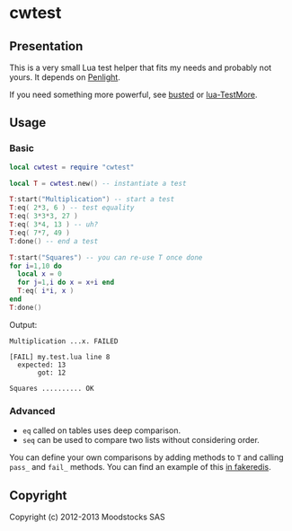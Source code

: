 # cwtest

## Presentation

This is a very small Lua test helper that fits my needs and probably not yours.
It depends on [Penlight](http://stevedonovan.github.com/Penlight/).

If you need something more powerful, see
[busted](http://olivinelabs.com/busted/) or
[lua-TestMore](http://fperrad.github.com/lua-TestMore/).

## Usage

### Basic

```lua
local cwtest = require "cwtest"

local T = cwtest.new() -- instantiate a test

T:start("Multiplication") -- start a test
T:eq( 2*3, 6 ) -- test equality
T:eq( 3*3*3, 27 )
T:eq( 3*4, 13 ) -- uh?
T:eq( 7*7, 49 )
T:done() -- end a test

T:start("Squares") -- you can re-use T once done
for i=1,10 do
  local x = 0
  for j=1,i do x = x+i end
  T:eq( i*i, x )
end
T:done()
```

Output:

```
Multiplication ...x. FAILED

[FAIL] my.test.lua line 8
  expected: 13
       got: 12

Squares .......... OK
```

### Advanced

- `eq` called on tables uses deep comparison.
- `seq` can be used to compare two lists without considering order.

You can define your own comparisons by adding methods to `T` and calling
`pass_` and `fail_` methods.
You can find an example of this
[in fakeredis](https://github.com/catwell/cw-lua/blob/0503a0cbda94ac006485eb16daf55ceb030408da/fakeredis/fakeredis.test.lua#L7).

## Copyright

Copyright (c) 2012-2013 Moodstocks SAS
